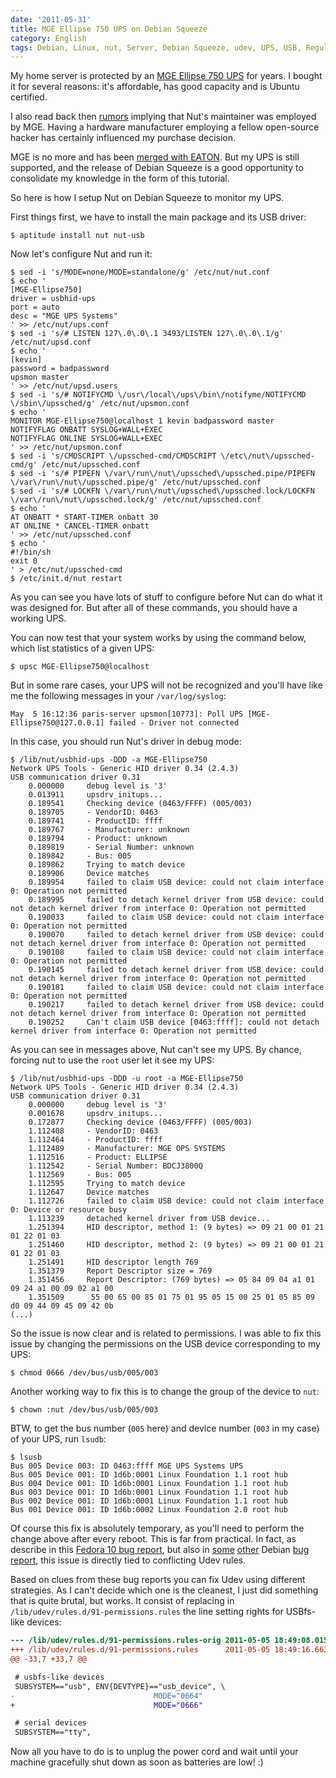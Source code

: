 ```yaml
---
date: '2011-05-31'
title: MGE Ellipse 750 UPS on Debian Squeeze
category: English
tags: Debian, Linux, nut, Server, Debian Squeeze, udev, UPS, USB, Regular expression
---
```


My home server is protected by an [MGE Ellipse 750 UPS](https://www.mgeops.com/index.php/products__1/230v_products/ups/ellipse_asr) for years. I bought it for several reasons: it's affordable, has good capacity and is Ubuntu certified.

I also read back then [rumors](https://blog.mansonthomas.com/2008/10/setting-up-ups-link-with-ubuntu-server.html) implying that Nut's maintainer was employed by MGE. Having a hardware manufacturer employing a fellow open-source hacker has certainly influenced my purchase decision.

MGE is no more and has been [merged with EATON](https://www.eaton.com/Eaton/OurCompany/NewsEvents/NewsReleases/CT_136576). But my UPS is still supported, and the release of Debian Squeeze is a good opportunity to consolidate my knowledge in the form of this tutorial.

So here is how I setup Nut on Debian Squeeze to monitor my UPS.

First things first, we have to install the main package and its USB driver:

```shell-session
$ aptitude install nut nut-usb
```

Now let's configure Nut and run it:

```shell-session
$ sed -i 's/MODE=none/MODE=standalone/g' /etc/nut/nut.conf
$ echo '
[MGE-Ellipse750]
driver = usbhid-ups
port = auto
desc = "MGE UPS Systems"
' >> /etc/nut/ups.conf
$ sed -i 's/# LISTEN 127\.0\.0\.1 3493/LISTEN 127\.0\.0\.1/g' /etc/nut/upsd.conf
$ echo '
[kevin]
password = badpassword
upsmon master
' >> /etc/nut/upsd.users
$ sed -i 's/# NOTIFYCMD \/usr\/local\/ups\/bin\/notifyme/NOTIFYCMD \/sbin\/upssched/g' /etc/nut/upsmon.conf
$ echo '
MONITOR MGE-Ellipse750@localhost 1 kevin badpassword master
NOTIFYFLAG ONBATT SYSLOG+WALL+EXEC
NOTIFYFLAG ONLINE SYSLOG+WALL+EXEC
' >> /etc/nut/upsmon.conf
$ sed -i 's/CMDSCRIPT \/upssched-cmd/CMDSCRIPT \/etc\/nut\/upssched-cmd/g' /etc/nut/upssched.conf
$ sed -i 's/# PIPEFN \/var\/run\/nut\/upssched\/upssched.pipe/PIPEFN \/var\/run\/nut\/upssched.pipe/g' /etc/nut/upssched.conf
$ sed -i 's/# LOCKFN \/var\/run\/nut\/upssched\/upssched.lock/LOCKFN \/var\/run\/nut\/upssched.lock/g' /etc/nut/upssched.conf
$ echo '
AT ONBATT * START-TIMER onbatt 30
AT ONLINE * CANCEL-TIMER onbatt
' >> /etc/nut/upssched.conf
$ echo '
#!/bin/sh
exit 0
' > /etc/nut/upssched-cmd
$ /etc/init.d/nut restart
```

As you can see you have lots of stuff to configure before Nut can do what it was designed for. But after all of these commands, you should have a working UPS.

You can now test that your system works by using the command below, which list statistics of a given UPS:

```shell-session
$ upsc MGE-Ellipse750@localhost
```

But in some rare cases, your UPS will not be recognized and you'll have like me the following messages in your `/var/log/syslog`:

```text
May  5 16:12:36 paris-server upsmon[10773]: Poll UPS [MGE-Ellipse750@127.0.0.1] failed - Driver not connected
```

In this case, you should run Nut's driver in debug mode:

```shell-session
$ /lib/nut/usbhid-ups -DDD -a MGE-Ellipse750
Network UPS Tools - Generic HID driver 0.34 (2.4.3)
USB communication driver 0.31
    0.000000     debug level is '3'
    0.013911     upsdrv_initups...
    0.189541     Checking device (0463/FFFF) (005/003)
    0.189705     - VendorID: 0463
    0.189741     - ProductID: ffff
    0.189767     - Manufacturer: unknown
    0.189794     - Product: unknown
    0.189819     - Serial Number: unknown
    0.189842     - Bus: 005
    0.189862     Trying to match device
    0.189906     Device matches
    0.189954     failed to claim USB device: could not claim interface 0: Operation not permitted
    0.189995     failed to detach kernel driver from USB device: could not detach kernel driver from interface 0: Operation not permitted
    0.190033     failed to claim USB device: could not claim interface 0: Operation not permitted
    0.190070     failed to detach kernel driver from USB device: could not detach kernel driver from interface 0: Operation not permitted
    0.190108     failed to claim USB device: could not claim interface 0: Operation not permitted
    0.190145     failed to detach kernel driver from USB device: could not detach kernel driver from interface 0: Operation not permitted
    0.190181     failed to claim USB device: could not claim interface 0: Operation not permitted
    0.190217     failed to detach kernel driver from USB device: could not detach kernel driver from interface 0: Operation not permitted
    0.190252     Can't claim USB device [0463:ffff]: could not detach kernel driver from interface 0: Operation not permitted
```

As you can see in messages above, Nut can't see my UPS. By chance, forcing nut to use the `root` user let it see my UPS:

```shell-session
$ /lib/nut/usbhid-ups -DDD -u root -a MGE-Ellipse750
Network UPS Tools - Generic HID driver 0.34 (2.4.3)
USB communication driver 0.31
    0.000000     debug level is '3'
    0.001678     upsdrv_initups...
    0.172877     Checking device (0463/FFFF) (005/003)
    1.112408     - VendorID: 0463
    1.112464     - ProductID: ffff
    1.112489     - Manufacturer: MGE OPS SYSTEMS
    1.112516     - Product: ELLIPSE
    1.112542     - Serial Number: BDCJ3800Q
    1.112569     - Bus: 005
    1.112595     Trying to match device
    1.112647     Device matches
    1.112726     failed to claim USB device: could not claim interface 0: Device or resource busy
    1.113239     detached kernel driver from USB device...
    1.251394     HID descriptor, method 1: (9 bytes) => 09 21 00 01 21 01 22 01 03
    1.251460     HID descriptor, method 2: (9 bytes) => 09 21 00 01 21 01 22 01 03
    1.251491     HID descriptor length 769
    1.351379     Report Descriptor size = 769
    1.351456     Report Descriptor: (769 bytes) => 05 84 09 04 a1 01 09 24 a1 00 09 02 a1 00
    1.351509      55 00 65 00 85 01 75 01 95 05 15 00 25 01 05 85 09 d0 09 44 09 45 09 42 0b
(...)
```

So the issue is now clear and is related to permissions. I was able to fix this issue by changing the permissions on the USB device corresponding to my UPS:

```shell-session
$ chmod 0666 /dev/bus/usb/005/003
```

Another working way to fix this is to change the group of the device to `nut`:

```shell-session
$ chown :nut /dev/bus/usb/005/003
```

BTW, to get the bus number (`005` here) and device number (`003` in my case) of your UPS, run `lsudb`:

```shell-session
$ lsusb
Bus 005 Device 003: ID 0463:ffff MGE UPS Systems UPS
Bus 005 Device 001: ID 1d6b:0001 Linux Foundation 1.1 root hub
Bus 004 Device 001: ID 1d6b:0001 Linux Foundation 1.1 root hub
Bus 003 Device 001: ID 1d6b:0001 Linux Foundation 1.1 root hub
Bus 002 Device 001: ID 1d6b:0001 Linux Foundation 1.1 root hub
Bus 001 Device 001: ID 1d6b:0002 Linux Foundation 2.0 root hub
```

Of course this fix is absolutely temporary, as you'll need to perform the change above after every reboot. This is far from practical. In fact, as describe in this [Fedora 10 bug report](https://bugzilla.redhat.com/show_bug.cgi?id=488368), but also in [some](https://bugs.debian.org/cgi-bin/bugreport.cgi?bug=529664) [other](https://bugs.debian.org/cgi-bin/bugreport.cgi?bug=334105) Debian [bug report](https://bugs.debian.org/cgi-bin/bugreport.cgi?bug=325878), this issue is directly tied to conflicting Udev rules.

Based on clues from these bug reports you can fix Udev using different strategies. As I can't decide which one is the cleanest, I just did something that is quite brutal, but works. It consist of replacing in `/lib/udev/rules.d/91-permissions.rules` the line setting rights for USBfs-like devices:

```diff
--- /lib/udev/rules.d/91-permissions.rules-orig 2011-05-05 18:49:08.015538434 +0200
+++ /lib/udev/rules.d/91-permissions.rules      2011-05-05 18:49:16.663537978 +0200
@@ -33,7 +33,7 @@

 # usbfs-like devices
 SUBSYSTEM=="usb", ENV{DEVTYPE}=="usb_device", \
-                               MODE="0664"
+                               MODE="0666"

 # serial devices
 SUBSYSTEM=="tty",
```

Now all you have to do is to unplug the power cord and wait until your machine gracefully shut down as soon as batteries are low! :)
